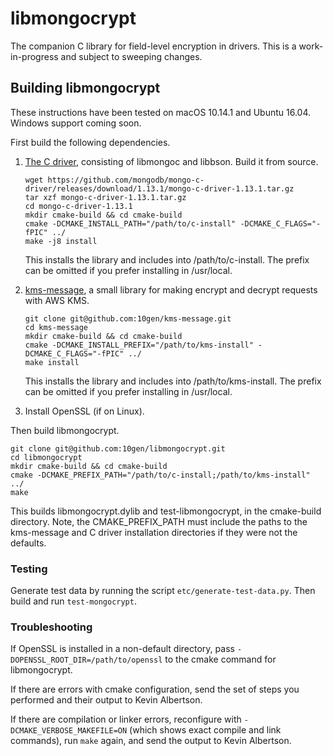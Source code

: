 # libmongocrypt #
The companion C library for field-level encryption in drivers. This is a work-in-progress and subject to sweeping changes.

## Building libmongocrypt ##
These instructions have been tested on macOS 10.14.1 and Ubuntu 16.04. Windows support coming soon.

First build the following dependencies.

1. [The C driver](https://github.com/mongodb/mongo-c-driver), consisting of libmongoc and libbson. Build it from source.
   ```
   wget https://github.com/mongodb/mongo-c-driver/releases/download/1.13.1/mongo-c-driver-1.13.1.tar.gz
   tar xzf mongo-c-driver-1.13.1.tar.gz
   cd mongo-c-driver-1.13.1
   mkdir cmake-build && cd cmake-build
   cmake -DCMAKE_INSTALL_PATH="/path/to/c-install" -DCMAKE_C_FLAGS="-fPIC" ../
   make -j8 install
   ```
   This installs the library and includes into /path/to/c-install. The prefix can be omitted if you prefer installing in /usr/local.
2. [kms-message](https://github.com/10gen/kms-message), a small library for making encrypt and decrypt requests with AWS KMS.

   ```
   git clone git@github.com:10gen/kms-message.git
   cd kms-message
   mkdir cmake-build && cd cmake-build
   cmake -DCMAKE_INSTALL_PREFIX="/path/to/kms-install" -DCMAKE_C_FLAGS="-fPIC" ../
   make install
   ```
   This installs the library and includes into /path/to/kms-install. The prefix can be omitted if you prefer installing in /usr/local.
   
3. Install OpenSSL (if on Linux).

Then build libmongocrypt.

```
git clone git@github.com:10gen/libmongocrypt.git
cd libmongocrypt
mkdir cmake-build && cd cmake-build
cmake -DCMAKE_PREFIX_PATH="/path/to/c-install;/path/to/kms-install" ../
make
```

This builds libmongocrypt.dylib and test-libmongocrypt, in the cmake-build directory. Note, the CMAKE_PREFIX_PATH must include the paths to the kms-message and C driver installation directories if they were not the defaults.

### Testing ###
Generate test data by running the script `etc/generate-test-data.py`. Then build and run `test-mongocrypt`.

### Troubleshooting ###
If OpenSSL is installed in a non-default directory, pass `-DOPENSSL_ROOT_DIR=/path/to/openssl` to the cmake command for libmongocrypt. 

If there are errors with cmake configuration, send the set of steps you performed and their output to Kevin Albertson.

If there are compilation or linker errors, reconfigure with `-DCMAKE_VERBOSE_MAKEFILE=ON` (which shows exact compile and link commands), run `make` again, and send the output to Kevin Albertson.